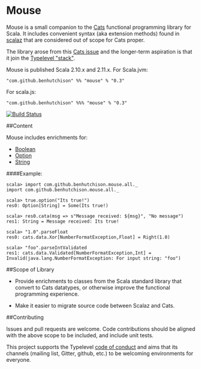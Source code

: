# Mouse
Mouse is a small companion to the [Cats](https://github.com/typelevel/cats) functional programming library for Scala. It
includes convenient syntax (aka extension methods) found in [scalaz](https://github.com/scalaz/scalaz) that are considered out of scope for Cats proper.

The library arose from this [Cats issue](https://github.com/typelevel/cats/issues/791) and the longer-term aspiration is that it join the [Typelevel "stack"](http://typelevel.org/projects/).

Mouse is published Scala 2.10.x and 2.11.x. For Scala.jvm:

`"com.github.benhutchison" %% "mouse" % "0.3"`
 
For scala.js:

`"com.github.benhutchison" %%% "mouse" % "0.3"`

[![Build Status](https://travis-ci.org/benhutchison/mouse.svg?branch=master)](https://travis-ci.org/benhutchison/mouse)

##Content

Mouse includes enrichments for:

- [Boolean](./shared/src/main/scala/com/github/benhutchison/mouse/boolean.scala)
- [Option](./shared/src/main/scala/com/github/benhutchison/mouse/option.scala)
- [String](./shared/src/main/scala/com/github/benhutchison/mouse/string.scala)

####Example:

```
scala> import com.github.benhutchison.mouse.all._
import com.github.benhutchison.mouse.all._

scala> true.option("Its true!")
res0: Option[String] = Some(Its true!)

scala> res0.cata(msg => s"Message received: ${msg}", "No message")
res1: String = Message received: Its true!

scala> "1.0".parseFloat
res0: cats.data.Xor[NumberFormatException,Float] = Right(1.0)

scala> "foo".parseIntValidated
res1: cats.data.Validated[NumberFormatException,Int] = Invalid(java.lang.NumberFormatException: For input string: "foo")
```

##Scope of Library

- Provide enrichments to classes from the Scala standard library that convert to Cats datatypes, 
or otherwise improve the functional programming experience.

- Make it easier to migrate source code between Scalaz and Cats.

##Contributing

Issues and pull requests are welcome. Code contributions should be aligned with the above scope to be included, and include unit tests.

This project supports the Typelevel [code of conduct](http://typelevel.org/conduct.html) and aims that its channels 
(mailing list, Gitter, github, etc.) to be welcoming environments for everyone.
 

